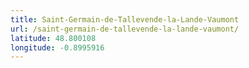 ```yaml
---
title: Saint-Germain-de-Tallevende-la-Lande-Vaumont
url: /saint-germain-de-tallevende-la-lande-vaumont/
latitude: 48.800108
longitude: -0.8995916
---
```

